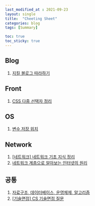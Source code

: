 ```yaml
---
last_modified_at : 2021-09-23
layout: single
title:  "Cheeting Sheet"
categories: blog
tags: [Summary]

toc: true
toc_sticky: true
---
```


## Blog
1. <a href='https://devinlife.com/howto/' target = '_blank'>지킬 블로그 따라하기</a>

## Front
1. <a href='https://blog.naver.com/PostView.nhn?blogId=shinekjm&logNo=221618781015&parentCategoryNo=&categoryNo=12&viewDate=&isShowPopularPosts=true&from=search' target = '_blank'>CSS 다중 선택자 정리</a>

## OS
1. <a href='https://iamnotokay.tistory.com/57' target = '_blank'>변수 저장 위치</a>

## Network
1. <a href='https://noahlogs.tistory.com/47' target = '_blank'>[네트워크] 네트워크 기초 지식 정리</a>  
2. <a href='https://www.youtube.com/watch?v=6jo2OYPK7k0' target = '_blank'>네트워크 계층으로 알아보는 인터넷의 원리</a>

## 공통
1. <a href='https://gmlwjd9405.github.io/tags.html#%EB%A9%B4%EC%A0%91' target = '_blank'>자료구조, 데이터베이스, 운영체제, 알고리즘</a>
2. <a href='https://mangkyu.tistory.com/88' target = '_blank'>[기술면접] CS 기술면접 질문</a>
